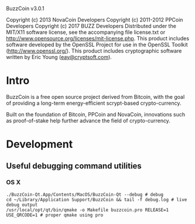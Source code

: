 BuzzCoin v3.0.1

Copyright (c) 2013 NovaCoin Developers Copyright (c) 2011-2012 PPCoin Developers
Copyright (c) 2017 BUZZ Developers Distributed under the MIT/X11 software
license, see the accompanying file license.txt or
http://www.opensource.org/licenses/mit-license.php. This product includes
software developed by the OpenSSL Project for use in the OpenSSL Toolkit
(http://www.openssl.org/). This product includes cryptographic software written
by Eric Young (eay@cryptsoft.com).

# Intro

BuzzCoin is a free open source project derived from Bitcoin, with the goal of
providing a long-term energy-efficient scrypt-based crypto-currency.

Built on the foundation of Bitcoin, PPCoin and NovaCoin, innovations such as
proof-of-stake help further advance the field of crypto-currency.

# Development

## Useful debugging command utilities

### OS X

```
./BuzzCoin-Qt.App/Contents/MacOS/BuzzCoin-Qt --debug # debug
cd ~/Library/Application Support/BuzzCoin && tail -f debug.log # live debug output
/usr/local/opt/qt/bin/qmake -o Makefile buzzcoin.pro RELEASE=1 USE_QRCODE=1 # proper qmake using pro
```

